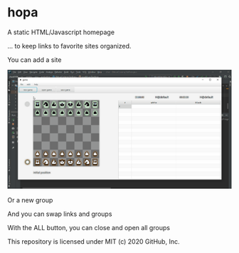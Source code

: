 # hopa
A static HTML/Javascript homepage

 ... to keep links to favorite sites organized.

You can add a site

![new game](https://github.com/danielefdf/chen/blob/master/docs/newgame.gif)

Or a new group



And you can swap links and groups



With the ALL button, you can close and open all groups




This repository is licensed under MIT (c) 2020 GitHub, Inc.

